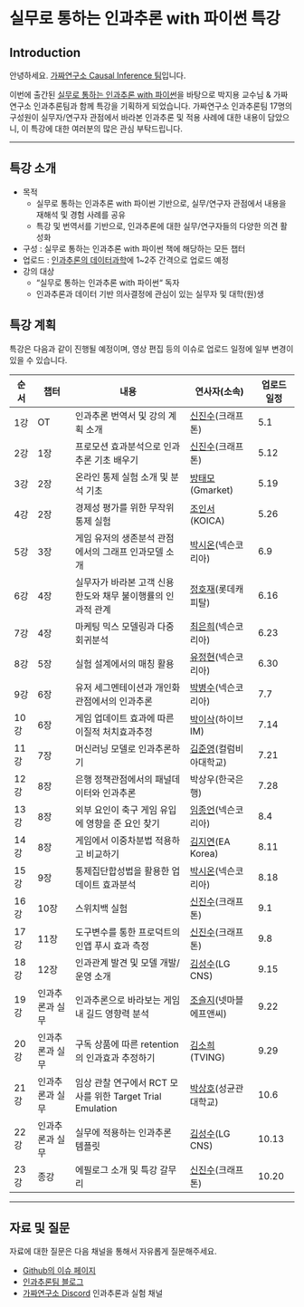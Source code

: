 # 실무로 통하는 인과추론 with 파이썬 특강

## Introduction
안녕하세요. [가짜연구소 Causal Inference 팀](https://pseudo-lab.com/6bbf03d9f11d4af687c0f03c6db39b1b)입니다.   

이번에 출간된 [실무로 통하는 인과추론 with 파이썬](https://product.kyobobook.co.kr/detail/S000212577153)을 바탕으로 박지용 교수님 & 가짜연구소 인과추론팀과 함께 특강을 기획하게 되었습니다. 가짜연구소 인과추론팀 17명의 구성원이 실무자/연구자 관점에서 바라본 인과추론 및 적용 사례에 대한 내용이 담았으니, 이 특강에 대한 여러분의 많은 관심 부탁드립니다.

------------

## 특강 소개
- 목적 
    - 실무로 통하는 인과추론 with 파이썬 기반으로, 실무/연구자 관점에서 내용을 재해석 및 경험 사례를 공유
    - 특강 및 번역서를 기반으로, 인과추론에 대한 실무/연구자들의 다양한 의견 활성화
- 구성 : 실무로 통하는 인과추론 with 파이썬 책에 해당하는 모든 챕터
- 업로드 : [인과추론의 데이터과학](https://www.youtube.com/@causaldatascience)에 1~2주 간격으로 업로드 예정
- 강의 대상
    - “실무로 통하는 인과추론 with 파이썬“ 독자
    - 인과추론과 데이터 기반 의사결정에 관심이 있는 실무자 및 대학(원)생


## 특강 계획
특강은 다음과 같이 진행될 예정이며, 영상 편집 등의 이슈로 업로드 일정에 일부 변경이 있을 수 있습니다.

| 순서 | 챕터 | 내용 | 연사자(소속) | 업로드 일정
|----|------|------|--------|-------------|
| 1강 | OT | 인과추론 번역서 및 강의 계획 소개 | [신진수](https://www.linkedin.com/in/jinsoo-shin-436060162/)(크래프톤) | 5.1 |
| 2강 | 1장 | 프로모션 효과분석으로 인과추론 기초 배우기 | [신진수](https://www.linkedin.com/in/jinsoo-shin-436060162/)(크래프톤) | 5.12 |
| 3강 | 2장 | 온라인 통제 실험 소개 및 분석 기초 | [방태모](https://www.linkedin.com/in/taemo/)(Gmarket) | 5.19 |
| 4강 | 2장 | 경제성 평가를 위한 무작위 통제 실험 | [조인서](https://www.linkedin.com/in/yinseo-cho/)(KOICA) | 5.26 |
| 5강 | 3장 | 게임 유저의 생존분석 관점에서의 그래프 인과모델 소개 | [박시온](https://www.linkedin.com/in/rockgoat95/)(넥슨코리아) | 6.9 |
| 6강 | 4장 | 실무자가 바라본 고객 신용한도와 채무 불이행률의 인과적 관계 | [정호재](https://www.linkedin.com/in/wjdghwo/)(롯데캐피탈) | 6.16 |
| 7강 | 4장 | 마케팅 믹스 모델링과 다중회귀분석 | [최은희](https://www.linkedin.com/in/eunhui-choi-96bb652b2/)(넥슨코리아) | 6.23 |
| 8강 | 5장 | 실험 설계에서의 매칭 활용 | [유정현](https://www.linkedin.com/in/jeonghyun-y-750a7b1b2/)(넥슨코리아) | 6.30 |
| 9강 | 6장 | 유저 세그멘테이션과 개인화 관점에서의 인과추론 | [박병수](https://www.linkedin.com/in/byeongsu-park-58249b196/)(넥슨코리아) | 7.7 |
| 10강 | 6장 | 게임 업데이트 효과에 따른 이질적 처치효과추정 | [박이삭](https://www.linkedin.com/in/%EC%9D%B4%EC%82%AD-%EB%B0%95-75a7a916a/)(하이브 IM) | 7.14 |
| 11강 | 7장 | 머신러닝 모델로 인과추론하기 | [김준영](https://www.linkedin.com/in/junsanity0108/)(컬럼비아대학교) | 7.21 |
| 12강 | 8장 | 은행 정책관점에서의 패널데이터와 인과추론 | 박상우(한국은행) | 7.28 |
| 13강 | 8장 | 외부 요인이 축구 게임 유입에 영향을 준 요인 찾기 | [임종언](https://www.linkedin.com/in/%EC%A2%85%EC%96%B8-%EC%9E%84-0523b8174/)(넥슨코리아) | 8.4 |
| 14강 | 8장 | 게임에서 이중차분법 적용하고 비교하기 | [김지연](https://www.linkedin.com/in/jiyeon-k-088823157/)(EA Korea) | 8.11 |
| 15강 | 9장 | 통제집단합성법을 활용한 업데이트 효과분석 | [박시온](https://www.linkedin.com/in/rockgoat95/)(넥슨코리아) | 8.18 |
| 16강 | 10장 | 스위치백 실험 | [신진수](https://www.linkedin.com/in/jinsoo-shin-436060162/)(크래프톤) | 9.1 |
| 17강 | 11장 | 도구변수를 통한 프로덕트의 인앱 푸시 효과 측정 | [신진수](https://www.linkedin.com/in/jinsoo-shin-436060162/)(크래프톤) | 9.8 |
| 18강 | 12장 | 인과관계 발견 및 모델 개발/운영 소개 | [김성수](https://www.linkedin.com/in/%EC%84%B1%EC%88%98-%EA%B9%80-50825717b/)(LG CNS) | 9.15 |
| 19강 | 인과추론과 실무 | 인과추론으로 바라보는 게임 내 길드 영향력 분석 | [조슬지](https://www.linkedin.com/in/seul-ji-cho-4370251b8/)(넷마블에프앤씨) | 9.22 |
| 20강 | 인과추론과 실무 | 구독 상품에 따른 retention의 인과효과 추정하기 | [김소희](https://www.linkedin.com/in/sohee-kim-9460b6113/)(TVING) | 9.29 |
| 21강 | 인과추론과 실무 | 임상 관찰 연구에서 RCT 모사를 위한 Target Trial Emulation | [박상호](https://www.linkedin.com/in/sangho-park-4220aa22a/)(성균관대학교) | 10.6 |
| 22강 | 인과추론과 실무 | 실무에 적용하는 인과추론 템플릿 | [김성수](https://www.linkedin.com/in/%EC%84%B1%EC%88%98-%EA%B9%80-50825717b/)(LG CNS) | 10.13 |
| 23강 | 종강 | 에필로그 소개 및 특강 갈무리 | [신진수](https://www.linkedin.com/in/jinsoo-shin-436060162/)(크래프톤) | 10.20 |

------------

## 자료 및 질문
자료에 대한 질문은 다음 채널을 통해서 자유롭게 질문해주세요.
- [Github의 이슈 페이지](https://github.com/CausalInferenceLab/causal-inference-lecture/issues)
- [인과추론팀 블로그](https://causalinferencelab.github.io/) 
- [가짜연구소 Discord](https://discord.gg/HeHbFAvmSZ) 인과추론과 실험 채널



